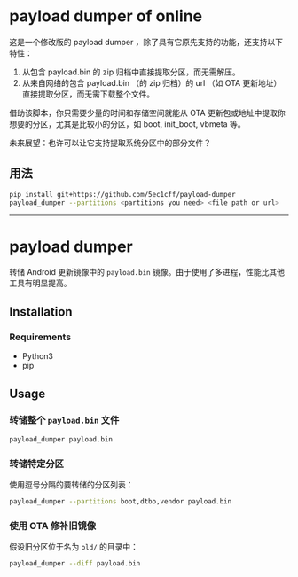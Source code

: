 # payload dumper of online

这是一个修改版的 payload dumper ，除了具有它原先支持的功能，还支持以下特性：

1. 从包含 payload.bin 的 zip 归档中直接提取分区，而无需解压。  
2. 从来自网络的包含 payload.bin （的 zip 归档）的 url （如 OTA 更新地址）直接提取分区，而无需下载整个文件。

借助该脚本，你只需要少量的时间和存储空间就能从 OTA 更新包或地址中提取你想要的分区，尤其是比较小的分区，如 boot, init_boot, vbmeta 等。

未来展望：也许可以让它支持提取系统分区中的部分文件？

## 用法

```bash
pip install git+https://github.com/5ec1cff/payload-dumper
payload_dumper --partitions <partitions you need> <file path or url>
```
---

# payload dumper

转储 Android 更新镜像中的 `payload.bin` 镜像。由于使用了多进程，性能比其他工具有明显提高。

## Installation

### Requirements

- Python3
- pip

## Usage

### 转储整个 `payload.bin` 文件

```bash
payload_dumper payload.bin
```

### 转储特定分区

使用逗号分隔的要转储的分区列表：
```bash
payload_dumper --partitions boot,dtbo,vendor payload.bin
```


### 使用 OTA 修补旧镜像

假设旧分区位于名为 `old/` 的目录中：
```bash
payload_dumper --diff payload.bin
```
